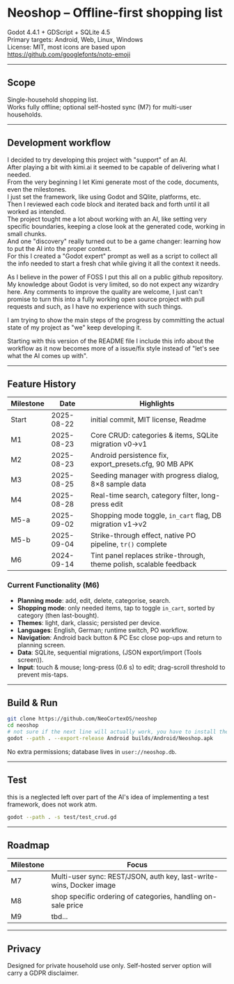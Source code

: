 # Neoshop – Offline-first shopping list

Godot 4.4.1 + GDScript + SQLite 4.5  
Primary targets: Android, Web, Linux, Windows  
License: MIT, most icons are based upon https://github.com/googlefonts/noto-emoji  

---

## Scope
Single-household shopping list.  
Works fully offline; optional self-hosted sync (M7) for multi-user households.  

---

## Development workflow
I decided to try developing this project with "support" of an AI.  
After playing a bit with kimi.ai it seemed to be capable of delivering what I needed.  
From the very beginning I let Kimi generate most of the code, documents, even the milestones.  
I just set the framework, like using Godot and SQlite, platforms, etc.  
Then I reviewed each code block and iterated back and forth until it all worked as intended.  
The project tought me a lot about  working with an AI, like setting very specific boundaries,
keeping a close look at the generated code, working in small chunks.  
And one "discovery" really turned out to be a game changer: learning how to put the AI into the proper context.  
For this I created a "Godot expert" prompt as well as a script to collect all the info needed to start a fresh chat while giving it all the context it needs.  

As I believe in the power of FOSS I put this all on a public github repository.  
My knowledge about Godot is very limited, so do not expect any wizardry here. Any comments to improve the quality are welcome, I just can't promise to turn this into a fully working open source project with pull requests and such, as I have no experience with such things.  

I am trying to show the main steps of the progress by committing the actual state of my project as "we" keep developing it.  

Starting with this version of the README file I include this info about the workflow as it now becomes more of a issue/fix style instead of "let's see what the AI comes up with".  

---

## Feature History

| Milestone | Date | Highlights |
|-----------|------|------------|
| Start | 2025-08-22 | initial commit, MIT license, Readme |
| M1 | 2025-08-23 | Core CRUD: categories & items, SQLite migration v0→v1 |
| M2 | 2025-08-23 | Android persistence fix, export_presets.cfg, 90 MB APK |
| M3 | 2025-08-25 | Seeding manager with progress dialog, 8×8 sample data |
| M4 | 2025-08-28 | Real-time search, category filter, long-press edit |
| M5-a | 2025-09-02 | Shopping mode toggle, `in_cart` flag, DB migration v1→v2 |
| M5-b | 2025-09-04 | Strike-through effect, native PO pipeline, `tr()` complete |
| M6 | 2024-09-14 | Tint panel replaces strike-through, theme polish, scalable feedback |

### Current Functionality (M6)
- **Planning mode**: add, edit, delete, categorise, search.
- **Shopping mode**: only needed items, tap to toggle `in_cart`, sorted by category (then last-bought).
- **Themes**: light, dark, classic; persisted per device.
- **Languages**: English, German; runtime switch, PO workflow.
- **Navigation**: Android back button & PC Esc close pop-ups and return to planning screen.
- **Data**: SQLite, sequential migrations, (JSON export/import (Tools screen)).
- **Input**: touch & mouse; long-press (0.6 s) to edit; drag-scroll threshold to prevent mis-taps.

---

## Build & Run

```bash
git clone https://github.com/NeoCortexOS/neoshop
cd neoshop
# not sure if the next line will actually work, you have to install the android framework first and maybe do the initial export manually
godot --path . --export-release Android builds/Android/Neoshop.apk
```

No extra permissions; database lives in `user://neoshop.db`.

---

## Test
this is a neglected left over part of the AI's idea of implementing a test framework, does not work atm.

```bash
godot --path . -s test/test_crud.gd
```

---

## Roadmap

| Milestone | Focus |
|-----------|-------|
| M7 | Multi-user sync: REST/JSON, auth key, last-write-wins, Docker image |
| M8 | shop specific ordering of categories, handling on-sale price|
| M9 | tbd... |

---

## Privacy
Designed for private household use only. Self-hosted server option will carry a GDPR disclaimer.
